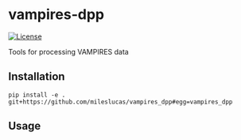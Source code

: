 # vampires-dpp

[![License](https://img.shields.io/github/license/mileslucas/vampires_dpp?color=yellow)](LICENSE)

Tools for processing VAMPIRES data

## Installation

    pip install -e . git+https://github.com/mileslucas/vampires_dpp#egg=vampires_dpp

## Usage
